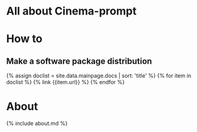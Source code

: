 # All about Cinema-prompt

# How to
## Make a software package distribution
{% assign doclist = site.data.mainpage.docs | sort: 'title'  %}
{% for item in doclist %}
{% link {{item.url}} %}
{% endfor %}

# About
{% include about.md %}